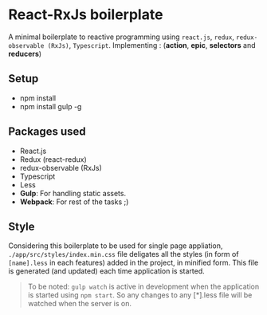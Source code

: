 # React-RxJs boilerplate

A minimal boilerplate to reactive programming using `react.js`, `redux`, `redux-observable (RxJs)`, `Typescript`. Implementing : (**action**, **epic**, **selectors** and **reducers**)

## Setup 

- npm install
- npm install gulp -g

## Packages used

- React.js
- Redux (react-redux)
- redux-observable (RxJs)
- Typescript
- Less
- **Gulp**: For handling static assets.
- **Webpack**: For rest of the tasks ;)

## Style

Considering this boilerplate to be used for single page appliation, `./app/src/styles/index.min.css` file deligates all the styles (in form of `[name].less` in each features) added in the project, in minified form. This file is generated (and updated) each time application is started. 

> To be noted: `gulp watch` is active in development when the application is started using `npm start`. So any changes to any [*].less file will be watched when the server is on.

